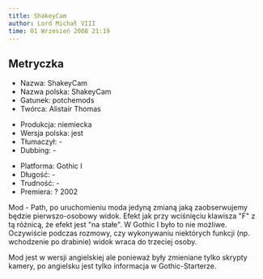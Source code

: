 ```yaml
---
title: ShakeyCam
author: Lord Michał VIII
time: 01 Wrzesień 2008 21:19
---
```


## Metryczka

<!-- -->
- Nazwa: ShakeyCam
- Nazwa polska: ShakeyCam
- Gatunek: potchemods
- Twórca: Alistair Thomas

<!-- -->
- Produkcja: niemiecka
- Wersja polska: jest
- Tłumaczył: -
- Dubbing: -

<!-- -->
- Platforma: Gothic I
- Długość: -
- Trudność: -
- Premiera: ? 2002

Mod - Path, po uruchomieniu moda jedyną zmianą jaką zaobserwujemy będzie pierwszo-osobowy widok. Efekt jak przy wciśnięciu klawisza "F" z tą różnicą, że efekt jest "na stałe". W Gothic I było to nie możliwe. Oczywiście podczas rozmowy, czy wykonywaniu niektórych funkcji (np. wchodzenie po drabinie) widok wraca do trzeciej osoby.

Mod jest w wersji angielskiej ale ponieważ były zmieniane tylko skrypty kamery, po angielsku jest tylko informacja w Gothic-Starterze.